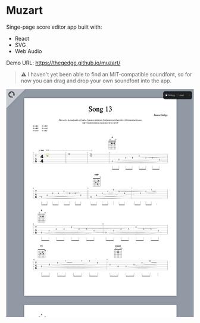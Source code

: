 # Muzart

Singe-page score editor app built with:

- React
- SVG
- Web Audio

Demo URL: https://thegedge.github.io/muzart/

> :warning: I haven't yet been able to find an MIT-compatible soundfont, so for now you can drag and drop your own
> soundfont into the app.

![screenshot of muzart](/public/screenshot.png?raw=true)

